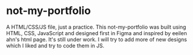 # not-my-portfolio
A HTML/CSS/JS file, just a practice. This not-my-portfolio was built using HTML, CSS, JavaScript and designed first in Figma and inspired by eeilen ahn's html page. It's still under work. I will try to add more of new designs which I liked and try to code them in JS. 
